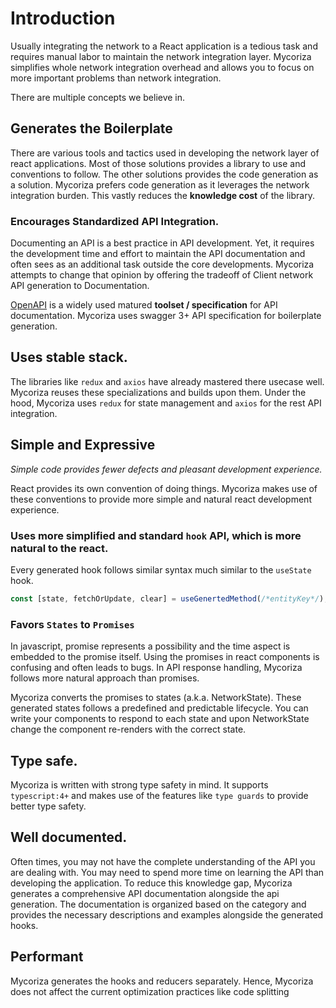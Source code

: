 # Introduction

Usually integrating the network to a React application is a tedious task and requires manual labor to maintain the 
network integration layer. Mycoriza simplifies whole network integration overhead and allows you to focus on more
important problems than network integration. 

There are multiple concepts we believe in.

## Generates the Boilerplate

There are various tools and tactics used in developing the network layer of react applications. Most of those solutions
provides a library to use and conventions to follow. The other solutions provides the code generation as a solution. Mycoriza 
prefers code generation as it leverages the network integration burden. This vastly reduces the **knowledge
cost** of the library.

### Encourages Standardized API Integration.

Documenting an API is a best practice in API development. Yet, it requires the development time and effort to 
maintain the API documentation and often sees as an additional task outside the core developments. Mycoriza attempts
to change that opinion by offering the tradeoff of Client network API generation to Documentation.

[OpenAPI](https://swagger.io/specification/) is a widely used matured **toolset / specification** for 
API documentation. Mycoriza uses swagger 3+ API specification for boilerplate generation.

## Uses stable stack.

The libraries like `redux` and `axios` have already mastered there usecase well. Mycoriza reuses these specializations
and builds upon them. Under the hood, Mycoriza uses `redux` for state management and `axios` for the rest API 
integration.

## Simple and Expressive

_Simple code provides fewer defects and pleasant development experience._   

React provides its own convention of doing things. Mycoriza makes use of these conventions to provide more simple 
and natural react development experience.

### Uses more simplified and standard `hook` API, which is more natural to the react.

Every generated hook follows similar syntax much similar to the `useState` hook.

```typescript jsx
const [state, fetchOrUpdate, clear] = useGenertedMethod(/*entityKey*/);
```

### Favors `States` to `Promises`

In javascript, promise represents a possibility and the time aspect is embedded to the promise itself. Using the 
promises in react components is confusing and often leads to bugs. In API response handling, Mycoriza 
follows more natural approach than promises. 

Mycoriza converts the promises to states (a.k.a. NetworkState). These generated states follows a predefined 
and predictable lifecycle. You can write your components to respond to each state and upon NetworkState change 
the component re-renders with the correct state.

## Type safe.

Mycoriza is written with strong type safety in mind. It supports `typescript:4+` and makes use of the features like
`type guards` to provide better type safety.  

## Well documented.

Often times, you may not have the complete understanding of the API you are dealing with. You may need to spend
more time on learning the API than developing the application. To reduce this knowledge gap, Mycoriza generates a 
comprehensive API documentation alongside the api generation. The documentation is organized based on the category 
and provides the necessary descriptions and examples alongside the generated hooks.

## Performant

Mycoriza generates the hooks and reducers separately. Hence, Mycoriza does not affect the current optimization practices like 
code splitting

